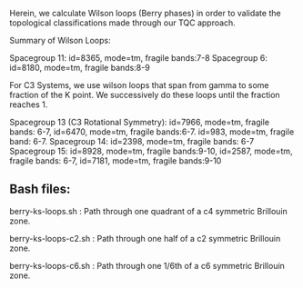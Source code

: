 Herein, we calculate Wilson loops (Berry phases) in order to validate the topological classifications made through our TQC approach. 

Summary of Wilson Loops:

Spacegroup 11: id=8365, mode=tm, fragile bands:7-8
Spacegroup 6: id=8180, mode=tm, fragile bands:8-9

For C3 Systems, we use wilson loops that span from gamma to some fraction of the K point. We successively do these loops until the fraction reaches 1.

Spacegroup 13 (C3 Rotational Symmetry): id=7966, mode=tm, fragile bands: 6-7, id=6470, mode=tm, fragile bands:6-7. id=983, mode=tm, fragile band: 6-7.
Spacegroup 14: id=2398, mode=tm, fragile bands: 6-7
Spacegroup 15: id=8928, mode=tm, fragile bands:9-10, id=2587, mode=tm, fragile bands: 6-7, id=7181, mode=tm, fragile bands:9-10

## Bash files: 

berry-ks-loops.sh : Path through one quadrant of a c4 symmetric Brillouin zone.

berry-ks-loops-c2.sh : Path through one half of a c2 symmetric Brillouin zone. 

berry-ks-loops-c6.sh : Path through one 1/6th of a c6 symmetric Brillouin zone. 
